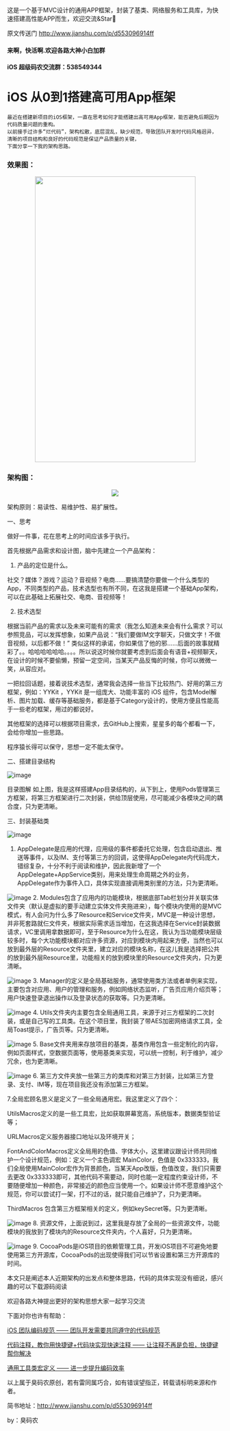 这是一个基于MVC设计的通用APP框架，封装了基类、网络服务和工具库，为快速搭建高性能APP而生，欢迎交流&Star🌟 

原文传送门 http://www.jianshu.com/p/d553096914ff

#### 来啊，快活啊.欢迎各路大神小白加群
#### iOS 超级码农交流群：538549344



# iOS 从0到1搭建高可用App框架

    最近在搭建新项目的iOS框架，一直在思考如何才能搭建出高可用App框架，能否避免后期因为代码质量问题的重构。
    以前接手过许多“烂代码”，架构松散，底层混乱，缺少规范，导致团队开发时代码风格迥异，
    清晰的项目结构和良好的代码规范是保证产品质量的关键，
    下面分享一下我的架构思路。


### 效果图：

<div align=center><img width="375" height="667" src="https://github.com/XuYang8026/UniversalProject/blob/master/Gif/demo.gif"/></div>


### 架构图：

<div align=center><img src="http://upload-images.jianshu.io/upload_images/743749-077e818f4b5f9f6e.png?imageMogr2/auto-orient/strip"/></div>

架构原则：易读性、易维护性、易扩展性。

一、思考

做好一件事，花在思考上的时间应该多于执行。

首先根据产品需求和设计图，脑中先建立一个产品架构：

1. 产品的定位是什么。

社交？媒体？游戏？运动？音视频？电商……要搞清楚你要做一个什么类型的App，不同类型的产品，技术选型也有所不同，在这我是搭建一个基础App架构，可以在此基础上拓展社交、电商、音视频等！

2. 技术选型

根据当前产品的需求以及未来可能有的需求（我怎么知道未来会有什么需求？可以参照竞品，可以发挥想象，如果产品说：“我们要做IM文字聊天，只做文字！不做音视频，以后都不做！” 类似这样的承诺，你如果信了他的邪……后面的故事就精彩了。。哈哈哈哈哈哈。。。。所以说这时候你就要考虑到后面会有语音+视频聊天，在设计的时候不要偷懒，预留一定空间，当某天产品反悔的时候，你可以微微一笑，从容应对。

一把拉回话题，接着说技术选型，通常我会选择一些当下比较热门、好用的第三方框架，例如：YYKit ，YYKit 是一组庞大、功能丰富的 iOS 组件，包含Model解析、图片加载、缓存等基础服务，都是基于Category设计的，使用方便且性能高于一些老的框架，用过的都说好。

其他框架的选择可以根据项目需求，去GitHub上搜索，星星多的每个都看一下，会给你增加一些思路。

程序猿长得可以保守，思想一定不能太保守。

二、搭建目录结构

![image](http://upload-images.jianshu.io/upload_images/743749-5eec25e5a69c7138.jpg?imageMogr2/auto-orient/strip%7CimageView2/2/w/1240)

目录图解
如上图，我是这样搭建App目录结构的，从下到上，使用Pods管理第三方框架，将第三方框架进行二次封装，供给顶层使用，尽可能减少各模块之间的耦合度，只为更清晰。

三、封装基础类

![image](http://upload-images.jianshu.io/upload_images/743749-f88f1bf3414b0d65.png?imageMogr2/auto-orient/strip%7CimageView2/2/w/1240)


1. AppDelegate是应用的代理，应用级的事件都委托它处理，包含启动退出、推送等事件，以及IM、支付等第三方的回调，这使得AppDelegate内代码庞大，错综复杂，十分不利于阅读和维护，因此我新增了一个AppDelegate+AppService类别，用来处理生命周期之外的业务，AppDelegate作为事件入口，具体实现直接调用类别里的方法，只为更清晰。



![image](http://upload-images.jianshu.io/upload_images/743749-49f4c9f96e3d50fa.png?imageMogr2/auto-orient/strip%7CimageView2/2/w/1240)
2. Modules包含了应用内的功能模块，根据底部Tab栏划分并关联实体文件夹（默认是虚拟的要手动建立实体文件夹拖进来），每个模块内使用的是MVC模式，有人会问为什么多了Resource和Service文件夹，MVC是一种设计思想，并非死套路就仨文件夹，根据实际需求适当增加，在这我选择在Service封装数据请求，VC里调用拿数据即可，至于Resource为什么在这，我认为当功能模块层级较多时，每个大功能模块都对应许多资源，对应到模块内用起来方便，当然也可以放到最外层的Resource文件夹里，建立对应的模块名称，在这儿我是选择把公共的放到最外层Resource里，功能相关的放到模块里的Resource文件夹内，只为更清晰。




![image](http://upload-images.jianshu.io/upload_images/743749-2480121eaccecc3c.png?imageMogr2/auto-orient/strip%7CimageView2/2/w/1240)
3. Manager的定义是全局基础服务，通常使用类方法或者单例来实现，主要包含对应用、用户的管理和服务，例如网络状态监听，广告页应用介绍页等；用户快速登录退出操作以及登录状态的获取等。只为更清晰。




![image](http://upload-images.jianshu.io/upload_images/743749-dd03de0737474c9b.png?imageMogr2/auto-orient/strip%7CimageView2/2/w/1240)
4. Utils文件夹内主要包含全局通用工具，来源于对三方框架的二次封装，或是自己写的工具类。在这个项目里，我封装了带AES加密网络请求工具，全局Toast提示，广告页等。只为更清晰。





![image](http://upload-images.jianshu.io/upload_images/743749-116d59c9061d2495.png?imageMogr2/auto-orient/strip%7CimageView2/2/w/1240)
5. Base文件夹用来存放项目的基类，基类作用包含一些定制化的内容，例如页面样式，空数据页面等，使用基类来实现，可以统一控制，利于维护，减少冗余，也为更清晰。





![image](http://upload-images.jianshu.io/upload_images/743749-e70733d5f2138425.png?imageMogr2/auto-orient/strip%7CimageView2/2/w/1240)
6. 第三方文件夹放一些第三方的类库和对第三方封装，比如第三方登录、支付、IM等，现在项目我还没有添加第三方框架。

7.全局宏顾名思义是定义了一些全局通用宏。我这里定义了四个：

UtilsMacros定义的是一些工具宏，比如获取屏幕宽高，系统版本，数据类型验证等；

URLMacros定义服务器接口地址以及环境开关；

FontAndColorMacros定义全局用的色值、字体大小，这里建议跟设计师共同维护一个设计规范，例如：定义一个主色调宏 MainColor，色值是 0x333333，我们全局使用MainColor宏作为背景颜色，当某天App改版，色值改变，我们只需要去更改 0x333333即可，其他代码不需要动，同时也能一定程度约束设计师，不要随便增加一种颜色，非常接近的颜色应当使用一个。如果设计师不愿意维护这个规范，你可以尝试打一架，打不过的话，就只能自己维护了，只为更清晰。

ThirdMacros 包含第三方框架相关的定义，例如keySecret等。只为更清晰。





![image](http://upload-images.jianshu.io/upload_images/743749-93424ab96e246b60.png?imageMogr2/auto-orient/strip%7CimageView2/2/w/1240)
8. 资源文件，上面说到过，这里我是存放了全局的一些资源文件，功能模块的我放到了模块内的Resource文件夹内，个人喜好，只为更清晰。



![image](http://upload-images.jianshu.io/upload_images/743749-5a0d548626865465.png?imageMogr2/auto-orient/strip%7CimageView2/2/w/1240)
9. CocoaPods是iOS项目的依赖管理工具，开发iOS项目不可避免地要使用第三方开源库，CocoaPods的出现使得我们可以节省设置和第三方开源库的时间。



本文只是阐述本人近期架构的出发点和整体思路，代码的具体实现没有细说，感兴趣的可以下载源码阅读

欢迎各路大神提出更好的架构思想大家一起学习交流

下面对你也许有帮助：

[iOS 团队编码规范 —— 团队开发需要共同遵守的代码规范](http://www.jianshu.com/p/1f0618a2ba9b)

[代码注释，教你用快捷键+代码块实现快速注释 —— 让注释不再是负担，快捷键帮你解决](http://www.jianshu.com/p/78b8693d87cd)

[通用工具类宏定义 —— 进一步提升编码效率](http://www.jianshu.com/p/2c55fcfeecb5)

以上属于臭码农原创，若有雷同属巧合，如有错误望指正，转载请标明来源和作者。

简书地址：http://www.jianshu.com/p/d553096914ff

by：臭码农
